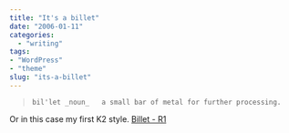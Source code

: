 ```yaml
---
title: "It's a billet"
date: "2006-01-11"
categories:
  - "writing"
tags:
- "WordPress"
- "theme"
slug: "its-a-billet"
---
```


> `bil'let _noun_   a small bar of metal for further processing.`

Or in this case my first K2 style.
[Billet - R1][1]

[1]:	https://adamchamberlin.info